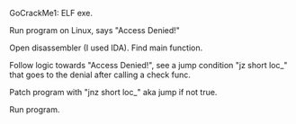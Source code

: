 GoCrackMe1: ELF exe.  

Run program on Linux, says "Access Denied!"  

Open disassembler (I used IDA). Find main function.  

Follow logic towards "Access Denied!", see a jump condition "jz short loc_" that goes to the denial after calling a check func.  

Patch program with "jnz short loc_" aka jump if not true.  

Run program.  